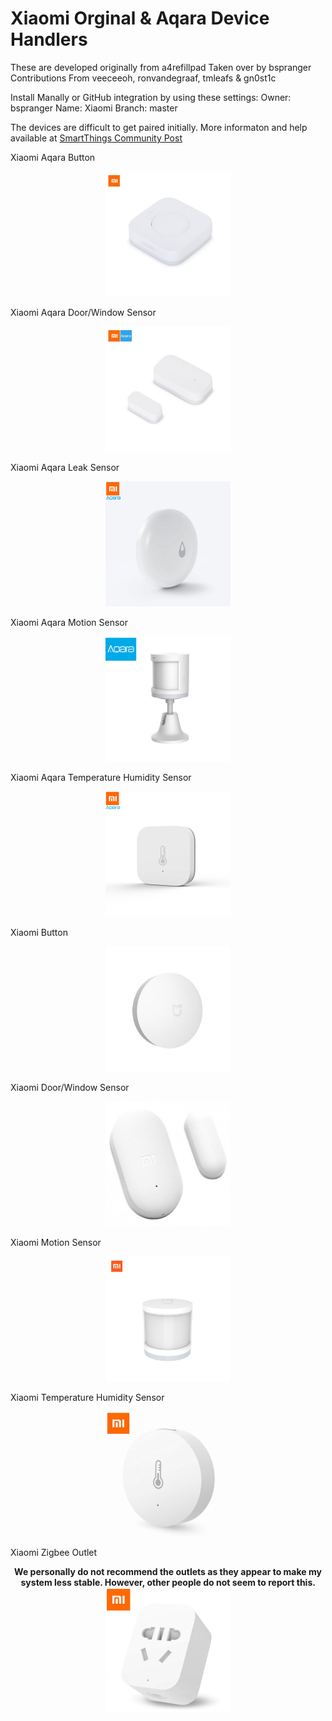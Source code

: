 # Xiaomi Orginal & Aqara Device Handlers

These are developed originally from a4refillpad
Taken over by bspranger
Contributions From veeceeoh, ronvandegraaf, tmleafs & gn0st1c

Install Manally or GitHub integration by using these settings:
Owner: bspranger
Name: Xiaomi
Branch: master

The devices are difficult to get paired initially. More informaton and help available at <a href="https://community.smartthings.com/t/original-aqara-xiaomi-zigbee-sensors-contact-temp-motion-button-outlet-leak-etc/113253/1"> SmartThings Community Post</a>

Xiaomi Aqara Button
<p align="center">
  <img src="/images/aqarabutton.jpg" width="200"/>
</p>

Xiaomi Aqara Door/Window Sensor
<p align="center">
  <img src="/images/aqaradoor.jpg" width="200"/>
</p>

Xiaomi Aqara Leak Sensor
<p align="center">
  <img src="/images/aqarawater.jpg" width="200"/>
</p>

Xiaomi Aqara Motion Sensor
<p align="center">
  <img src="/images/aqaramotion.jpg" width="200"/>
</p>

Xiaomi Aqara Temperature Humidity Sensor
<p align="center">
  <img src="/images/aqaratemp.jpg" width="200"/>
</p>

Xiaomi Button
<p align="center">
  <img src="/images/button.jpg" width="200"/>
</p>

Xiaomi Door/Window Sensor	
<p align="center">
  <img src="/images/door.jpg" width="200"/>
</p>

Xiaomi Motion Sensor
<p align="center">
  <img src="/images/motion.jpg" width="200"/>
</p>

Xiaomi Temperature Humidity Sensor
<p align="center">
  <img src="/images/temp.jpg" width="200"/>
</p>

Xiaomi Zigbee Outlet
<p align="center">
  <b>We personally do not recommend the outlets as they appear to make my system less stable. However, other people do not seem to report this.<b>
  <img src="/images/outlet.jpg" width="200"/>
</p>
